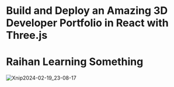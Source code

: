 # Build and Deploy an Amazing 3D Developer Portfolio in React with Three.js
# Raihan Learning Something
![Xnip2024-02-19_23-08-17](https://github.com/raihanhd12/RLS-3D_portfolio/assets/95725937/15593e32-ea14-49cf-9168-a75070f9d45e)



